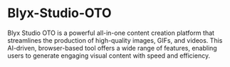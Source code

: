 # Blyx-Studio-OTO
Blyx Studio OTO is a powerful all-in-one content creation platform that streamlines the production of high-quality images, GIFs, and videos. This AI-driven, browser-based tool offers a wide range of features, enabling users to generate engaging visual content with speed and efficiency.
